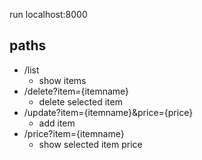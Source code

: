run localhost:8000

## paths
- /list
  - show items
- /delete?item={itemname}
  - delete selected item
- /update?item={itemname}&price={price}
  - add item
- /price?item={itemname}
  - show selected item price  